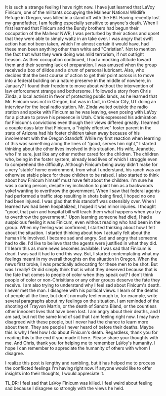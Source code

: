 It is such a strange feeling I have right now. I have just learned that LaVoy Finicum, one of the militants occupying the Malheur National Wildlife Refuge in Oregon, was killed in a stand off with the FBI. Having recently lost my grandfather, I am feeling especially sensitive to anyone's death. When I first learned that Finicum and the Bundy brothers had begun their occupation of the Malheur NWR, I was perturbed by their actions and upset that they were able to simply waltz in an take over. I was angry that swift action had not been taken, which I'm almost certain it would have, had these men been anything other than white and "Christian". Not to mention the fact that what they were doing was mild terrorism, if not outright treason.
As their occupation continued, I had a mocking attitude toward them and their seeming lack of preparation. I was amused when the group received a box of dildos and a drum of personal lubricant. Also, who decides that the best course of action to get their point across is to move into a federal building on a nature preserve in the middle of nowhere, in January?
I found their freedom to move about without the intervention of law enforcement strange and bothersome. I followed a story from Chris Zinda, a local activist in favor of protecting public lands, as he learned that Mr. Finicum was not in Oregon, but was in fact, in Cedar City, UT doing an interview for the local radio station. Mr. Zinda waited outside the radio station and spoke with Finicum as he was leaving, even posing with LaVoy for a picture to prove his presence in Utah. Chris expressed his admiration for Finicum's convictions even though their views differed greatly.
I learned a couple days later that Finicum, a "highly effective" foster parent in the state of Arizona had his foster children taken away because of his involvement with the Oregon Standoff. While my first reaction when learning of this was something along the lines of "good, serves him right," I started thinking about the other lives involved in this situation. His wife, Jeanette, who I'm sure, just like any other mother cared for the children. The children who, being in the foster system, already lead lives of which I struggle even to comprehend the difficulty. Although Finicum being away didn't make for a very 'stable' home environment, from what I understand, his ranch was an otherwise stable place for these children to be raised. I also started to think about how Finicum himself must have felt about the children. I'm sure he was a caring person, despite my inclination to paint him as a backwoods yokel wanting to overthrow the government.
When I saw that federal agents had performed a traffic stop resulting in shots being fired, I hoped no one had been injured. I was glad that this standoff was ostensibly over. When I learned two had been hospitalized, I hoped it was minor injuries. I thought "good, that pain and hospital bill will teach them what happens when you try to overthrow the government." Upon learning someone had died, I had a suspicious feeling it was Finicum, even without reading who had been in the group. When my feeling was confirmed, I started thinking about how I felt about the situation. I started thinking about how I actually felt about the human life involved. I became sad and angry. Sad and angry that someone had to die. I'd like to believe that the agents were justified in what they did. I'll learn this as more news becomes available.
I was sad that Finicum is dead. I was sad it had to end this way. But, I started contemplating what my feelings meant in my overall thoughts on the situation in Oregon. When the news first broke, I was practically advocating for these men to be shot. But was I really? Or did simply think that is what they deserved because that is the fate that comes to people of color when they speak out? I don't think people of color or non-Chrisitians or any other groups deserve the fate they receive.
I am also trying to understand why I feel sad about Finicum's death. I never met the man. I disagree with his political views. I learn of the deaths of people all the time, but don't normally feel enough to, for example, write several paragraphs about my feelings on the situation. I am reminded of the shooting of Trayvon Martin, or the death of Sandra Bland, or the countless other innocent lives that have been lost. I am angry about their deaths, and I am sad, but not the same kind of sad that I am feeling right now. I may have disagreed with these people, but I never had the chance to learn more about them. They are people I never heard of before their deaths. Maybe this is why I feel how I do about Finicum's death.
Regardless, thank you for reading this to the end if you made it here. Please share your thoughts with me. And Chris, thank you for helping me to remember LaVoy's humanity. I hope I can remember to appreciate the humanity of others with whom I disagree.

I realize this post is lengthy and rambling, but it has helped me to process the conflicted feelings I'm having right now. If anyone would like to offer insights into their thoughts, I would appreciate it.

TL;DR: I feel sad that LaVoy Finicum was killed. I feel weird about feeling sad because I disagree so strongly with the views he held.
